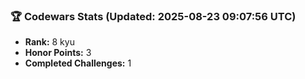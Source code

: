 ### 🏆 Codewars Stats (Updated: 2025-08-23 09:07:56 UTC)

- **Rank:** 8 kyu
- **Honor Points:** 3
- **Completed Challenges:** 1
